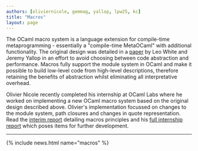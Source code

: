 ```yaml
---
authors: [oliviernicole, gemmag, yallop, lpw25, kc]
title: "Macros"
layout: page
---
```


The OCaml macro system is a language extension for compile-time metaprogramming - essentially a "compile-time MetaOCaml" with additional functionality. The original design was detailed in a [paper](http://www.lpw25.net/ocaml2015-abs1.pdf) by Leo White and Jeremy Yallop in an effort to avoid choosing between code abstraction and performance. Macros fully support the module system in OCaml and make it possible to build low-level code from high-level descriptions, therefore retaining the benefits of abstraction whilst eliminating all interpretative overhead.

Olivier Nicole recently completed his internship at OCaml Labs where he worked on implementing a new OCaml macro system based on the original design described above. Olivier's implementation focussed on changes to the module system, path closures and changes in quote representation. Read the [interim report](https://oliviernicole.github.io/about_macros.html) detailing macros principles and his [full internship report](https://www.slideshare.net/OCamlLabs/development-of-the-ocaml-experimental-macro-system-and-research-on-possible-applications) which poses items for further development.

----

{% include news.html name="macros" %}

